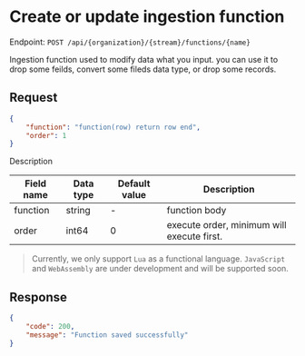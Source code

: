 # Create or update ingestion function

Endpoint: `POST /api/{organization}/{stream}/functions/{name}`

Ingestion function used to modify data what you input. you can use it to drop some feilds, convert some fileds data type, or drop some records.

## Request

```json
{
	"function": "function(row) return row end",
	"order": 1
}
```

Description

| Field name | Data type | Default value | Description |
|------------|-----------|---------------|-------------|
| function   | string    | -             | function body |
| order      | int64     | 0             | execute order, minimum will execute first. |

> Currently, we only support `Lua` as a functional language. `JavaScript` and `WebAssembly` are under development and will be supported soon.

## Response

```json
{
	"code": 200,
	"message": "Function saved successfully"
}
```
